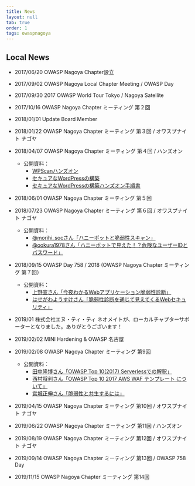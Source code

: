 ```yaml
---
title: News
layout: null
tab: true
order: 1
tags: owaspnagoya
---
```


## Local News
* 2017/06/20 OWASP Nagoya Chapter設立
* 2017/09/02 OWASP Nagoya Local Chapter Meeting / OWASP Day
* 2017/09/30 2017 OWASP World Tour Tokyo / Nagoya Satellite
* 2017/10/16 OWASP Nagoya Chapter ミーティング 第２回
* 2018/01/01 Update Board Member
* 2018/01/22 OWASP Nagoya Chapter ミーティング 第３回 / オワスプナイト ナゴヤ
* 2018/04/07 OWASP Nagoya Chapter ミーティング 第４回 / ハンズオン
    * 公開資料：
        * [WPScanハンズオン](https://www.slideshare.net/owaspnagoya/wpscanwordpress)
        * [セキュアなWordPressの構築](https://www.slideshare.net/owaspnagoya/owasp-wordpress-wordpress)
        * [セキュアなWordPressの構築ハンズオン手順書](https://www.slideshare.net/owaspnagoya/owasp-wordpress-wordpress-95391444)
* 2018/06/01 OWASP Nagoya Chapter ミーティング 第５回
* 2018/07/23 OWASP Nagoya Chapter ミーティング 第６回 / オワスプナイト ナゴヤ
    * 公開資料：
        * [@morihi_socさん「ハニーポットと脆弱性スキャン」](https://speakerdeck.com/morihi_soc/hanipotutotocui-ruo-xing-sukiyan)
        * [@ookura1978さん「ハニーポットで見えた！？危険なユーザーIDとパスワード」](https://speakerdeck.com/okura/owasupunaitonagoya-number-2-ltzi-liao)
* 2018/09/15 OWASP Day 758 / 2018 (OWASP Nagoya Chapter ミーティング 第７回）
    * 公開資料：
        - [上野宣さん「今夜わかるWebアプリケーション脆弱性診断」](https://www.slideshare.net/uenosen/web-owasp-day-758-2018-114646917)
        - [はせがわようすけさん「脆弱性診断を通じて見えてくるWebセキュリティ」](https://speakerdeck.com/hasegawayosuke/cui-ruo-xing-zhen-duan-wotong-zitejian-etekuruwebsekiyuritei)
* 2019/01 株式会社エヌ・ティ・ティ ネオメイトが、ローカルチャプターサポーターとなりました。ありがとうございます！
* 2019/02/02 MINI Hardening & OWASP 名古屋
* 2019/02/08 OWASP Nagoya Chapter ミーティング 第9回
    * 公開資料：
        * [田中隆博さん「OWASP Top 10(2017)
        Serverlessでの解釈」](https://www.slideshare.net/TakahiroTanaka/owasp-top-10-serverless)
        * [西村将利さん「OWASP Top 10 2017 AWS WAF テンプレート
        について」](https://www.slideshare.net/owaspnagoya/owasp-top10-2017-aws-waf-20190208)
        * [宮城正伸さん「脆弱性と共生するには」](https://www.slideshare.net/owaspnagoya/20190208vulnstudy)

* 2019/04/15 OWASP Nagoya Chapter ミーティング 第10回 / オワスプナイト ナゴヤ
* 2019/06/22 OWASP Nagoya Chapter ミーティング 第11回 / ハンズオン
* 2019/08/19 OWASP Nagoya Chapter ミーティング 第12回 / オワスプナイト ナゴヤ
* 2019/09/14 OWASP Nagoya Chapter ミーティング 第13回 / OWASP 758 Day
* 2019/11/15 OWASP Nagoya Chapter ミーティング 第14回
